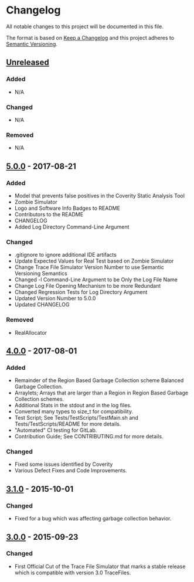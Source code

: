 # Changelog
All notable changes to this project will be documented in this file.

The format is based on [Keep a Changelog](http://keepachangelog.com/en/1.0.0/)
and this project adheres to [Semantic Versioning](http://semver.org/spec/v2.0.0.html).

## [Unreleased]
### Added
- N/A

### Changed
- N/A

### Removed
- N/A

## [5.0.0] - 2017-08-21
### Added
- Model that prevents false positives in the Coverity Static Analysis Tool
- Zombie Simulator
- Logo and Software Info Badges to README
- Contributors to the README
- CHANGELOG
- Added Log Directory Command-Line Argument

### Changed
- .gitignore to ignore additional IDE artifacts
- Update Expected Values for Real Test based on Zombie Simulator
- Change Trace File Simulator Version Number to use Semantic Versioning Semantics
- Changed -l Command-Line Argument to be Only the Log File Name
- Change Log File Opening Mechanism to be more Redundant
- Changed Regression Tests for Log Directory Argument
- Updated Version Number to 5.0.0
- Updated CHANGELOG

### Removed
- RealAllocator

## [4.0.0] - 2017-08-01
### Added
- Remainder of the Region Based Garbage Collection scheme Balanced Garbage Collection.
- Arraylets; Arrays that are larger than a Region in Region Based Garbage Collection schemes.
- Additional Stats in the stdout and in the log files.
- Converted many types to size_t for compatibility.
- Test Script; See Tests/TestScripts/TestMain.sh and Tests/TestScripts/README for more details.
- "Automated" CI testing for GitLab.
- Contribution Guide; See CONTRIBUTING.md for more details.

### Changed
- Fixed some issues identified by Coverity
- Various Defect Fixes and Code Improvements.

## [3.1.0] - 2015-10-01
### Changed
- Fixed for a bug which was affecting garbage collection behavior.

## [3.0.0] - 2015-09-23
### Changed
- First Official Cut of the Trace File Simulator that marks a stable release which is compatible with version
3.0 TraceFiles.

[Unreleased]: https://github.com/GarCoSim/TraceFileSim/compare/v5.0.0...HEAD
[5.0.0]: https://github.com/GarCoSim/TraceFileSim/compare/v4.0.0...v5.0.0
[4.0.0]: https://github.com/GarCoSim/TraceFileSim/compare/v3.1...v4.0.0
[3.1.0]: https://github.com/GarCoSim/TraceFileSim/compare/v3.0...v3.1
[3.0.0]: https://github.com/GarCoSim/TraceFileSim/compare/145e471...v3.0
